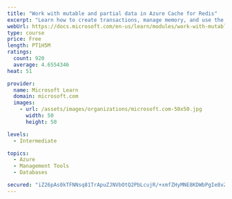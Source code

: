 ```yaml
---
title: "Work with mutable and partial data in Azure Cache for Redis"
excerpt: "Learn how to create transactions, manage memory, and use the cache-aside pattern with Azure Cache for Redis"
webUrl: https://docs.microsoft.com/en-us/learn/modules/work-with-mutable-and-partial-data-in-a-redis-cache/
type: course
price: Free
length: PT1H5M
ratings:
  count: 920
  average: 4.6554346
heat: 51

provider:
  name: Microsoft Learn
  domain: microsoft.com
  images:
    - url: /assets/images/organizations/microsoft.com-50x50.jpg
      width: 50
      height: 50

levels:
  - Intermediate

topics:
  - Azure
  - Management Tools
  - Databases

secured: "iZ26pAs0kTFNNsq81TrApuZJNVbOtQ2PbLcujR/+xmfZHyMNE8KDWbPgIe8vZ0MGuJ/YDHR912FJShfdxE89IquOHZt0/NV6H2HBly5+Ml1rFSFNt1nyxTB6tu3rNZfrSb1GUpEvOXdSSxfVZtZFXtJLH+i8p7QiuMiDuS/61MgAv0Lk8EBrpf8Y/ZmTXrpjSVNkm5uOH+kVb5xK/bBwLzwAbM3flQDNgW0jqJTBVS6OL5FbOLYARI7hwREtznqi+hH4Z+wP2adgK+KFCIpfOlLICJ9P90txfPoLnXp6QVfB3QltHN1fwoZ/l9DpvgIiLS9xxcEs99wcbfgoBDVrOKlfldolmsSrIbyDrenowKV+w3+dWtqFuBASfl42u/1fhuO/vrfhB+/nJsnrNDHoQaMPnm26OyFepd4ZbUBITUE=;XPo/cDAG61E+GopkX1iAPg=="
---
```


